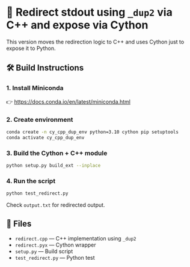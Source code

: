 # 🔁 Redirect stdout using `_dup2` via C++ and expose via Cython

This version moves the redirection logic to C++ and uses Cython just to expose it to Python.

## 🛠 Build Instructions

### 1. Install Miniconda
👉 https://docs.conda.io/en/latest/miniconda.html

### 2. Create environment

```bash
conda create -n cy_cpp_dup_env python=3.10 cython pip setuptools
conda activate cy_cpp_dup_env
```

### 3. Build the Cython + C++ module

```bash
python setup.py build_ext --inplace
```

### 4. Run the script

```bash
python test_redirect.py
```

Check `output.txt` for redirected output.

## 📄 Files

- `redirect.cpp` — C++ implementation using `_dup2`
- `redirect.pyx` — Cython wrapper
- `setup.py` — Build script
- `test_redirect.py` — Python test
